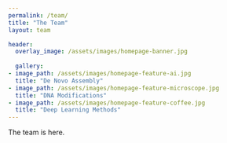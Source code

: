 ```yaml
---
permalink: /team/
title: "The Team"
layout: team

header:
  overlay_image: /assets/images/homepage-banner.jpg
  
  gallery:
- image_path: /assets/images/homepage-feature-ai.jpg
  title: "De Novo Assembly"
- image_path: /assets/images/homepage-feature-microscope.jpg
  title: "DNA Modifications"
- image_path: /assets/images/homepage-feature-coffee.jpg
  title: "Deep Learning Methods"
---
```


The team is here.
